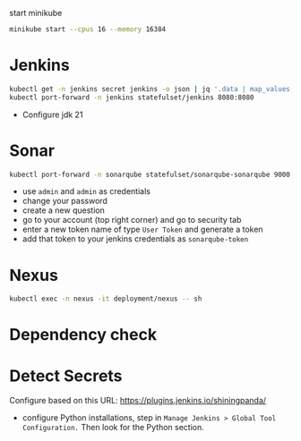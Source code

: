 start minikube
```bash
minikube start --cpus 16 --memory 16384
```

# Jenkins
```bash
kubectl get -n jenkins secret jenkins -o json | jq '.data | map_values(@base64d)'
kubectl port-forward -n jenkins statefulset/jenkins 8080:8080
```
- Configure jdk 21

# Sonar
```bash
kubectl port-forward -n sonarqube statefulset/sonarqube-sonarqube 9000:9000
```
- use `admin` and `admin` as credentials
- change your password
- create a new question
- go to your account (top right corner) and go to security tab
- enter a new token name of type ```User Token``` and generate a token
- add that token to your jenkins credentials as ```sonarqube-token```

# Nexus
```bash
kubectl exec -n nexus -it deployment/nexus -- sh
```

# Dependency check

# Detect Secrets

Configure based on this URL: https://plugins.jenkins.io/shiningpanda/
- configure Python installations, step in ```Manage Jenkins > Global Tool Configuration.``` Then look for the Python section.
